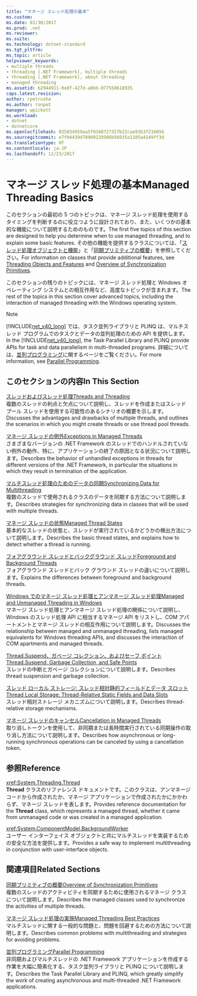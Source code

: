 ```yaml
---
title: "マネージ スレッド処理の基本"
ms.custom: 
ms.date: 03/30/2017
ms.prod: .net
ms.reviewer: 
ms.suite: 
ms.technology: dotnet-standard
ms.tgt_pltfrm: 
ms.topic: article
helpviewer_keywords:
- multiple threads
- threading [.NET Framework], multiple threads
- threading [.NET Framework], about threading
- managed threading
ms.assetid: b2944911-0e8f-427d-a8bb-077550618935
caps.latest.revision: 
author: rpetrusha
ms.author: ronpet
manager: wpickett
ms.workload:
- dotnet
- dotnetcore
ms.openlocfilehash: 035834959aa5f9340727327b22cae93b3f21b056
ms.sourcegitcommit: e7f04439d78909229506b56935a1105a4149ff3d
ms.translationtype: HT
ms.contentlocale: ja-JP
ms.lasthandoff: 12/23/2017
---
```

# <a name="managed-threading-basics"></a><span data-ttu-id="18005-102">マネージ スレッド処理の基本</span><span class="sxs-lookup"><span data-stu-id="18005-102">Managed Threading Basics</span></span>
<span data-ttu-id="18005-103">このセクションの最初の 5 つのトピックは、マネージ スレッド処理を使用するタイミングを判断するのに役立つように設計されており、また、いくつかの基本的な機能について説明するためのものです。</span><span class="sxs-lookup"><span data-stu-id="18005-103">The first five topics of this section are designed to help you determine when to use managed threading, and to explain some basic features.</span></span> <span data-ttu-id="18005-104">その他の機能を提供するクラスについては、「[スレッド処理オブジェクトと機能](../../../docs/standard/threading/threading-objects-and-features.md)」と「[同期プリミティブの概要](../../../docs/standard/threading/overview-of-synchronization-primitives.md)」を参照してください。</span><span class="sxs-lookup"><span data-stu-id="18005-104">For information on classes that provide additional features, see [Threading Objects and Features](../../../docs/standard/threading/threading-objects-and-features.md) and [Overview of Synchronization Primitives](../../../docs/standard/threading/overview-of-synchronization-primitives.md).</span></span>  
  
 <span data-ttu-id="18005-105">このセクションの残りのトピックには、マネージ スレッド処理と Windows オペレーティング システムとの相互作用など、高度なトピックが含まれます。</span><span class="sxs-lookup"><span data-stu-id="18005-105">The rest of the topics in this section cover advanced topics, including the interaction of managed threading with the Windows operating system.</span></span>  
  
> [!NOTE]
>  <span data-ttu-id="18005-106">[!INCLUDE[net_v40_long](../../../includes/net-v40-long-md.md)] では、タスク並列ライブラリと PLINQ は、マルチスレッド プログラムでのタスクとデータの並列処理のための API を提供します。</span><span class="sxs-lookup"><span data-stu-id="18005-106">In the [!INCLUDE[net_v40_long](../../../includes/net-v40-long-md.md)], the Task Parallel Library and PLINQ provide APIs for task and data parallelism in multi-threaded programs.</span></span> <span data-ttu-id="18005-107">詳細については、[並列プログラミング](../../../docs/standard/parallel-programming/index.md)に関するページをご覧ください。</span><span class="sxs-lookup"><span data-stu-id="18005-107">For more information, see [Parallel Programming](../../../docs/standard/parallel-programming/index.md).</span></span>  
  
## <a name="in-this-section"></a><span data-ttu-id="18005-108">このセクションの内容</span><span class="sxs-lookup"><span data-stu-id="18005-108">In This Section</span></span>  
 [<span data-ttu-id="18005-109">スレッドおよびスレッド処理</span><span class="sxs-lookup"><span data-stu-id="18005-109">Threads and Threading</span></span>](../../../docs/standard/threading/threads-and-threading.md)  
 <span data-ttu-id="18005-110">複数のスレッドの利点と欠点について説明し、スレッドを作成またはスレッド プール スレッドを使用する可能性のあるシナリオの概要を示します。</span><span class="sxs-lookup"><span data-stu-id="18005-110">Discusses the advantages and drawbacks of multiple threads, and outlines the scenarios in which you might create threads or use thread pool threads.</span></span>  
  
 [<span data-ttu-id="18005-111">マネージ スレッドの例外</span><span class="sxs-lookup"><span data-stu-id="18005-111">Exceptions in Managed Threads</span></span>](../../../docs/standard/threading/exceptions-in-managed-threads.md)  
 <span data-ttu-id="18005-112">さまざまなバージョンの .NET Framework のスレッドでのハンドルされていない例外の動作、特に、アプリケーションの終了の原因となる状況について説明します。</span><span class="sxs-lookup"><span data-stu-id="18005-112">Describes the behavior of unhandled exceptions in threads for different versions of the .NET Framework, in particular the situations in which they result in termination of the application.</span></span>  
  
 [<span data-ttu-id="18005-113">マルチスレッド処理のためのデータの同期</span><span class="sxs-lookup"><span data-stu-id="18005-113">Synchronizing Data for Multithreading</span></span>](../../../docs/standard/threading/synchronizing-data-for-multithreading.md)  
 <span data-ttu-id="18005-114">複数のスレッドで使用されるクラスのデータを同期する方法について説明します。</span><span class="sxs-lookup"><span data-stu-id="18005-114">Describes strategies for synchronizing data in classes that will be used with multiple threads.</span></span>  
  
 [<span data-ttu-id="18005-115">マネージ スレッドの状態</span><span class="sxs-lookup"><span data-stu-id="18005-115">Managed Thread States</span></span>](../../../docs/standard/threading/managed-thread-states.md)  
 <span data-ttu-id="18005-116">基本的なスレッドの状態と、スレッドが実行されているかどうかの検出方法について説明します。</span><span class="sxs-lookup"><span data-stu-id="18005-116">Describes the basic thread states, and explains how to detect whether a thread is running.</span></span>  
  
 [<span data-ttu-id="18005-117">フォアグラウンド スレッドとバックグラウンド スレッド</span><span class="sxs-lookup"><span data-stu-id="18005-117">Foreground and Background Threads</span></span>](../../../docs/standard/threading/foreground-and-background-threads.md)  
 <span data-ttu-id="18005-118">フォアグラウンド スレッドとバック グラウンド スレッドの違いについて説明します。</span><span class="sxs-lookup"><span data-stu-id="18005-118">Explains the differences between foreground and background threads.</span></span>  
  
 [<span data-ttu-id="18005-119">Windows でのマネージ スレッド処理とアンマネージ スレッド処理</span><span class="sxs-lookup"><span data-stu-id="18005-119">Managed and Unmanaged Threading in Windows</span></span>](../../../docs/standard/threading/managed-and-unmanaged-threading-in-windows.md)  
 <span data-ttu-id="18005-120">マネージ スレッド処理とアンマネージ スレッド処理の関係について説明し、Windows のスレッド処理 API に相当するマネージ API をリストし、COM アパートメントとマネージ スレッドの相互作用について説明します。</span><span class="sxs-lookup"><span data-stu-id="18005-120">Discusses the relationship between managed and unmanaged threading, lists managed equivalents for Windows threading APIs, and discusses the interaction of COM apartments and managed threads.</span></span>  
  
 [<span data-ttu-id="18005-121">Thread.Suspend、ガベージ コレクション、およびセーフ ポイント</span><span class="sxs-lookup"><span data-stu-id="18005-121">Thread.Suspend, Garbage Collection, and Safe Points</span></span>](../../../docs/standard/threading/thread-suspend-garbage-collection-and-safe-points.md)  
 <span data-ttu-id="18005-122">スレッドの中断とガベージ コレクションについて説明します。</span><span class="sxs-lookup"><span data-stu-id="18005-122">Describes thread suspension and garbage collection.</span></span>  
  
 [<span data-ttu-id="18005-123">スレッド ローカル ストレージ: スレッド相対静的フィールドとデータ スロット</span><span class="sxs-lookup"><span data-stu-id="18005-123">Thread Local Storage: Thread-Relative Static Fields and Data Slots</span></span>](../../../docs/standard/threading/thread-local-storage-thread-relative-static-fields-and-data-slots.md)  
 <span data-ttu-id="18005-124">スレッド相対ストレージ メカニズムについて説明します。</span><span class="sxs-lookup"><span data-stu-id="18005-124">Describes thread-relative storage mechanisms.</span></span>  
  
 [<span data-ttu-id="18005-125">マネージ スレッドのキャンセル</span><span class="sxs-lookup"><span data-stu-id="18005-125">Cancellation in Managed Threads</span></span>](../../../docs/standard/threading/cancellation-in-managed-threads.md)  
 <span data-ttu-id="18005-126">取り消しトークンを使用して、非同期または長時間実行されている同期操作の取り消し方法について説明します。</span><span class="sxs-lookup"><span data-stu-id="18005-126">Describes how asynchronous or long-running synchronous operations can be canceled by using a cancellation token.</span></span>  
  
## <a name="reference"></a><span data-ttu-id="18005-127">参照</span><span class="sxs-lookup"><span data-stu-id="18005-127">Reference</span></span>  
 <xref:System.Threading.Thread>  
 <span data-ttu-id="18005-128">**Thread** クラスのリファレンス ドキュメントです。このクラスは、アンマネージ コードから作成されたか、マネージ アプリケーションで作成されたかにかかわらず、マネージ スレッドを表します。</span><span class="sxs-lookup"><span data-stu-id="18005-128">Provides reference documentation for the **Thread** class, which represents a managed thread, whether it came from unmanaged code or was created in a managed application.</span></span>  
  
 <xref:System.ComponentModel.BackgroundWorker>  
 <span data-ttu-id="18005-129">ユーザー インターフェイス オブジェクトと共にマルチスレッドを実装するための安全な方法を提供します。</span><span class="sxs-lookup"><span data-stu-id="18005-129">Provides a safe way to implement multithreading in conjunction with user-interface objects.</span></span>  
  
## <a name="related-sections"></a><span data-ttu-id="18005-130">関連項目</span><span class="sxs-lookup"><span data-stu-id="18005-130">Related Sections</span></span>  
 [<span data-ttu-id="18005-131">同期プリミティブの概要</span><span class="sxs-lookup"><span data-stu-id="18005-131">Overview of Synchronization Primitives</span></span>](../../../docs/standard/threading/overview-of-synchronization-primitives.md)  
 <span data-ttu-id="18005-132">複数のスレッドのアクティビティを同期するために使用されるマネージ クラスについて説明します。</span><span class="sxs-lookup"><span data-stu-id="18005-132">Describes the managed classes used to synchronize the activities of multiple threads.</span></span>  
  
 [<span data-ttu-id="18005-133">マネージ スレッド処理の実施</span><span class="sxs-lookup"><span data-stu-id="18005-133">Managed Threading Best Practices</span></span>](../../../docs/standard/threading/managed-threading-best-practices.md)  
 <span data-ttu-id="18005-134">マルチスレッドに関する一般的な問題と、問題を回避するための方法について説明します。</span><span class="sxs-lookup"><span data-stu-id="18005-134">Describes common problems with multithreading and strategies for avoiding problems.</span></span>  
  
 [<span data-ttu-id="18005-135">並列プログラミング</span><span class="sxs-lookup"><span data-stu-id="18005-135">Parallel Programming</span></span>](../../../docs/standard/parallel-programming/index.md)  
 <span data-ttu-id="18005-136">非同期およびマルチスレッドの .NET Framework アプリケーションを作成する作業を大幅に簡素化する、タスク並列ライブラリと PLINQ について説明します。</span><span class="sxs-lookup"><span data-stu-id="18005-136">Describes the Task Parallel Library and PLINQ, which greatly simplify the work of creating asynchronous and multi-threaded .NET Framework applications.</span></span>
